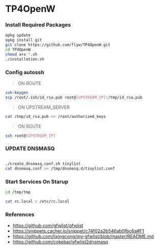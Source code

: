 # TP4OpenW

### Install Required Packages
```bash
opkg update
opkg install git
git clone https://github.com/flyw/TP4OpenW.git
cd TP4OpenW
chmod a+x *.sh
./installation.sh
```

### Config autossh
> ON ROUTE
  ```bash
  ssh-keygen
  scp /root/.ssh/id_rsa.pub root@[UPSTREAM_IP]:/tmp/id_rsa.pub
  ```
> ON UPSTREAM_SERVER
  ```bash
  cat /tmp/id_rsa.pub >> /root/authorized_keys
  ```
> ON ROUTE
  ```bash
  ssh root@[UPSTREAM_IP]
  ```

### UPDATE DNSMASQ
```bash

./create_dnsmasq_conf.sh tinylist
cat dnsmasq.conf >> /tmp/dnsmasq.d/tinylist.conf
```  

### Start Services On Starup
```bash
cd /tmp/tmp

cat rc.local > /etc/rc.local
```

### References
* https://github.com/gfwlist/gfwlist
* https://snippets.cacher.io/snippet/c74f02a2b546ab0fbc6a#F1
* https://github.com/lixingcong/my-gfwlist/blob/master/README.md
* https://github.com/cokebar/gfwlist2dnsmasq

